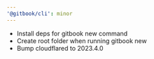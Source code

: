 ```yaml
---
'@gitbook/cli': minor
---
```


-   Install deps for gitbook new command
-   Create root folder when running gitbook new
-   Bump cloudflared to 2023.4.0

